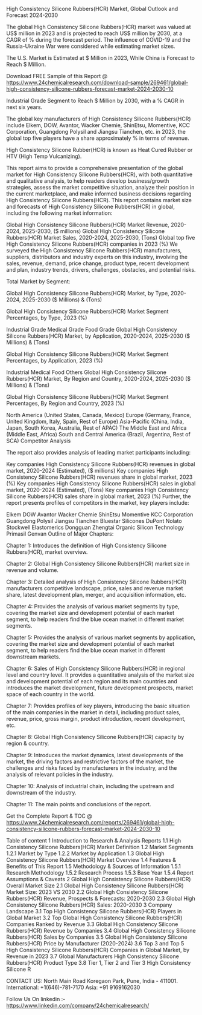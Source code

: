 High Consistency Silicone Rubbers(HCR) Market, Global Outlook and Forecast 2024-2030

The global High Consistency Silicone Rubbers(HCR) market was valued at US$ million in 2023 and is projected to reach US$ million by 2030, at a CAGR of % during the forecast period. The influence of COVID-19 and the Russia-Ukraine War were considered while estimating market sizes.

The U.S. Market is Estimated at $ Million in 2023, While China is Forecast to Reach $ Million.

Download FREE Sample of this Report @ https://www.24chemicalresearch.com/download-sample/269461/global-high-consistency-silicone-rubbers-forecast-market-2024-2030-10

Industrial Grade Segment to Reach $ Million by 2030, with a % CAGR in next six years.

The global key manufacturers of High Consistency Silicone Rubbers(HCR) include Elkem, DOW, Avantor, Wacker Chemie, ShinEtsu, Momentive, KCC Corporation, Guangdong Polysil and Jiangsu Tianchen, etc. in 2023, the global top five players have a share approximately % in terms of revenue.

High Consistency Silicone Rubber(HCR) is known as Heat Cured Rubber or HTV (High Temp Vulcanizing).

This report aims to provide a comprehensive presentation of the global market for High Consistency Silicone Rubbers(HCR), with both quantitative and qualitative analysis, to help readers develop business/growth strategies, assess the market competitive situation, analyze their position in the current marketplace, and make informed business decisions regarding High Consistency Silicone Rubbers(HCR). This report contains market size and forecasts of High Consistency Silicone Rubbers(HCR) in global, including the following market information:

Global High Consistency Silicone Rubbers(HCR) Market Revenue, 2020-2024, 2025-2030, ($ millions)
Global High Consistency Silicone Rubbers(HCR) Market Sales, 2020-2024, 2025-2030, (Tons)
Global top five High Consistency Silicone Rubbers(HCR) companies in 2023 (%)
We surveyed the High Consistency Silicone Rubbers(HCR) manufacturers, suppliers, distributors and industry experts on this industry, involving the sales, revenue, demand, price change, product type, recent development and plan, industry trends, drivers, challenges, obstacles, and potential risks.

Total Market by Segment:

Global High Consistency Silicone Rubbers(HCR) Market, by Type, 2020-2024, 2025-2030 ($ Millions) & (Tons)

Global High Consistency Silicone Rubbers(HCR) Market Segment Percentages, by Type, 2023 (%)

Industrial Grade
Medical Grade
Food Grade
Global High Consistency Silicone Rubbers(HCR) Market, by Application, 2020-2024, 2025-2030 ($ Millions) & (Tons)

Global High Consistency Silicone Rubbers(HCR) Market Segment Percentages, by Application, 2023 (%)

Industrial
Medical
Food
Others
Global High Consistency Silicone Rubbers(HCR) Market, By Region and Country, 2020-2024, 2025-2030 ($ Millions) & (Tons)

Global High Consistency Silicone Rubbers(HCR) Market Segment Percentages, By Region and Country, 2023 (%)

North America (United States, Canada, Mexico)
Europe (Germany, France, United Kingdom, Italy, Spain, Rest of Europe)
Asia-Pacific (China, India, Japan, South Korea, Australia, Rest of APAC)
The Middle East and Africa (Middle East, Africa)
South and Central America (Brazil, Argentina, Rest of SCA)
Competitor Analysis

The report also provides analysis of leading market participants including:

Key companies High Consistency Silicone Rubbers(HCR) revenues in global market, 2020-2024 (Estimated), ($ millions)
Key companies High Consistency Silicone Rubbers(HCR) revenues share in global market, 2023 (%)
Key companies High Consistency Silicone Rubbers(HCR) sales in global market, 2020-2024 (Estimated), (Tons)
Key companies High Consistency Silicone Rubbers(HCR) sales share in global market, 2023 (%)
Further, the report presents profiles of competitors in the market, key players include:

Elkem
DOW
Avantor
Wacker Chemie
ShinEtsu
Momentive
KCC Corporation
Guangdong Polysil
Jiangsu Tianchen
Bluestar Silicones
DuPont
Nolato
Stockwell Elastomerics
Dongguan Zhengtai Organic Silicon Technology
Primasil
Genvan
Outline of Major Chapters:

Chapter 1: Introduces the definition of High Consistency Silicone Rubbers(HCR), market overview.

Chapter 2: Global High Consistency Silicone Rubbers(HCR) market size in revenue and volume.

Chapter 3: Detailed analysis of High Consistency Silicone Rubbers(HCR) manufacturers competitive landscape, price, sales and revenue market share, latest development plan, merger, and acquisition information, etc.

Chapter 4: Provides the analysis of various market segments by type, covering the market size and development potential of each market segment, to help readers find the blue ocean market in different market segments.

Chapter 5: Provides the analysis of various market segments by application, covering the market size and development potential of each market segment, to help readers find the blue ocean market in different downstream markets.

Chapter 6: Sales of High Consistency Silicone Rubbers(HCR) in regional level and country level. It provides a quantitative analysis of the market size and development potential of each region and its main countries and introduces the market development, future development prospects, market space of each country in the world.

Chapter 7: Provides profiles of key players, introducing the basic situation of the main companies in the market in detail, including product sales, revenue, price, gross margin, product introduction, recent development, etc.

Chapter 8: Global High Consistency Silicone Rubbers(HCR) capacity by region & country.

Chapter 9: Introduces the market dynamics, latest developments of the market, the driving factors and restrictive factors of the market, the challenges and risks faced by manufacturers in the industry, and the analysis of relevant policies in the industry.

Chapter 10: Analysis of industrial chain, including the upstream and downstream of the industry.

Chapter 11: The main points and conclusions of the report.

Get the Complete Report & TOC @ https://www.24chemicalresearch.com/reports/269461/global-high-consistency-silicone-rubbers-forecast-market-2024-2030-10

Table of content
1 Introduction to Research & Analysis Reports
1.1 High Consistency Silicone Rubbers(HCR) Market Definition
1.2 Market Segments
1.2.1 Market by Type
1.2.2 Market by Application
1.3 Global High Consistency Silicone Rubbers(HCR) Market Overview
1.4 Features & Benefits of This Report
1.5 Methodology & Sources of Information
1.5.1 Research Methodology
1.5.2 Research Process
1.5.3 Base Year
1.5.4 Report Assumptions & Caveats
2 Global High Consistency Silicone Rubbers(HCR) Overall Market Size
2.1 Global High Consistency Silicone Rubbers(HCR) Market Size: 2023 VS 2030
2.2 Global High Consistency Silicone Rubbers(HCR) Revenue, Prospects & Forecasts: 2020-2030
2.3 Global High Consistency Silicone Rubbers(HCR) Sales: 2020-2030
3 Company Landscape
3.1 Top High Consistency Silicone Rubbers(HCR) Players in Global Market
3.2 Top Global High Consistency Silicone Rubbers(HCR) Companies Ranked by Revenue
3.3 Global High Consistency Silicone Rubbers(HCR) Revenue by Companies
3.4 Global High Consistency Silicone Rubbers(HCR) Sales by Companies
3.5 Global High Consistency Silicone Rubbers(HCR) Price by Manufacturer (2020-2024)
3.6 Top 3 and Top 5 High Consistency Silicone Rubbers(HCR) Companies in Global Market, by Revenue in 2023
3.7 Global Manufacturers High Consistency Silicone Rubbers(HCR) Product Type
3.8 Tier 1, Tier 2 and Tier 3 High Consistency Silicone R

CONTACT US:
North Main Road Koregaon Park, Pune, India - 411001.
International: +1(646)-781-7170
Asia: +91 9169162030

Follow Us On linkedin :- https://www.linkedin.com/company/24chemicalresearch/
